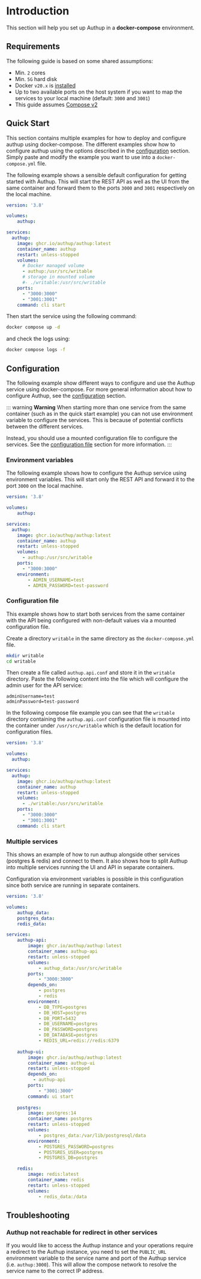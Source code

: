 # Introduction

This section will help you set up Authup in a **docker-compose** environment.

## Requirements
The following guide is based on some shared assumptions:

- Min. `2` cores
- Min. `5G` hard disk
- Docker `v20.x` is [installed](https://docs.docker.com/get-docker/)
- Up to two available ports on the host system if you want to map the services to your local machine (default: `3000` and `3001`)
- This guide assumes [Compose v2](https://docs.docker.com/compose/compose-file/)



## Quick Start

This section contains multiple examples for how to deploy and configure authup using docker-compose. The different 
examples show how to configure authup using the options described in the [configuration](./configuration) section. Simply
paste and modify the example you want to use into a `docker-compose.yml` file.

The following example shows a sensible default configuration for getting started with Authup. This will start the REST API as well as the UI from
the same container and forward them to the ports `3000` and `3001` respectively on the local machine.

```yaml
version: '3.8'

volumes:
    authup:

services:
  authup:
    image: ghcr.io/authup/authup:latest
    container_name: authup
    restart: unless-stopped
    volumes:
      # Docker managed volume
      - authup:/usr/src/writable
      # storage in mounted volume
      #- ./writable:/usr/src/writable
    ports:
      - "3000:3000"
      - "3001:3001"
    command: cli start

```

Then start the service using the following command:

```bash
docker compose up -d
```

and check the logs using:

```bash
docker compose logs -f
```

## Configuration

The following example show different ways to configure and use the Authup service using docker-compose. For more general
information about how to configure Authup, see the [configuration](./configuration) section.

::: warning **Warning**
When starting more than one service from the same container (such as in the quick start example) you can not use
environment variable to configure the services. This is because of potential conflicts between the different services.

Instead, you should use a mounted configuration file to configure the services. See the [configuration file](#configuration-file) 
section for more information.
:::


### Environment variables

The following example shows how to configure the Authup service using environment variables. This will start only the
REST API and forward it to the port `3000` on the local machine.

```yaml
version: '3.8'

volumes:
    authup:

services:
  authup:
    image: ghcr.io/authup/authup:latest
    container_name: authup
    restart: unless-stopped
    volumes:
      - authup:/usr/src/writable
    ports:
      - "3000:3000"
    environment:
        - ADMIN_USERNAME=test
        - ADMIN_PASSWORD=test-password
```


### Configuration file

This example shows how to start both services from the same container with the API being configured with non-default
values via a mounted configuration file.

Create a directory `writable` in the same directory as the `docker-compose.yml` file.
```bash
mkdir writable
cd writable
```
Then create a file called `authup.api.conf` and store it in the `writable` directory. Paste the following content into 
the file which will configure the admin user for the API service:

```dotenv
adminUsername=test
adminPassword=test-password
```

In the following compose file example you can see that the `writable` directory containing the `authup.api.conf` 
configuration file is mounted into the container under `/usr/src/writable` which is the default location for 
configuration files.

```yaml
version: '3.8'

volumes:
  authup:

services:
  authup:
    image: ghcr.io/authup/authup:latest
    container_name: authup
    restart: unless-stopped
    volumes:
      - ./writable:/usr/src/writable
    ports:
      - "3000:3000"
      - "3001:3001"
    command: cli start

```


### Multiple services

This shows an example of how to run authup alongside other services (postgres & redis) and connect to them. It also shows how to split 
Authup into multiple services running the UI and API in separate containers.

Configuration via environment variables is possible in this configuration since both service are running in separate containers.

```yaml
version: '3.8'

volumes:
    authup_data:
    postgres_data:
    redis_data:

services:
    authup-api:
        image: ghcr.io/authup/authup:latest
        container_name: authup-api
        restart: unless-stopped
        volumes:
            - authup_data:/usr/src/writable
        ports:
            - "3000:3000"
        depends_on:
            - postgres
            - redis
        environment:
            - DB_TYPE=postgres
            - DB_HOST=postgres
            - DB_PORT=5432
            - DB_USERNAME=postgres
            - DB_PASSWORD=postgres
            - DB_DATABASE=postgres
            - REDIS_URL=redis://redis:6379
    
    authup-ui:
        image: ghcr.io/authup/authup:latest
        container_name: authup-ui
        restart: unless-stopped
        depends_on:
          - authup-api
        ports:
            - "3001:3000"
        command: ui start
    
    postgres:
        image: postgres:14
        container_name: postgres
        restart: unless-stopped
        volumes:
            - postgres_data:/var/lib/postgresql/data
        environment:
            - POSTGRES_PASSWORD=postgres
            - POSTGRES_USER=postgres
            - POSTGRES_DB=postgres

    redis:
        image: redis:latest
        container_name: redis
        restart: unless-stopped
        volumes:
            - redis_data:/data

```

## Troubleshooting
### Authup not reachable for redirect in other services
If you would like to access the Authup instance and your operations require a redirect to the Authup instance, you need to
set the `PUBLIC_URL` environment variable to the service name and port of the Authup service (i.e. `authup:3000`). This will
allow the compose network to resolve the service name to the correct IP address.


